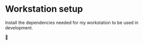 
# Workstation setup

Install the dependencies needed for my  workstation to be
used in development.

:bento:
